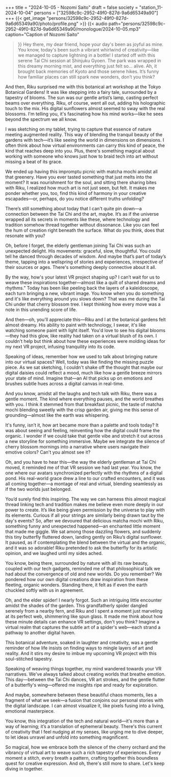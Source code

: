 +++
title = "2024-10-05 - Nozomi Saito"
draft = false
society = "station_11-2024-10-04"
persons = ["32598c9c-2952-49f0-827d-9a6d65349a90"]
+++
{{< get_image "persons/32598c9c-2952-49f0-827d-9a6d65349a90/photo/profile.png" >}}
{{< audio
    path="persons/32598c9c-2952-49f0-827d-9a6d65349a90/monologue/2024-10-05.mp3" 
    caption="Caption of Nozomi Saito"
>}}
Hey there, my dear friend, hope your day's been as joyful as mine.
You know, today's been such a vibrant whirlwind of creativity—like we managed to capture lightning in a bottle! I started off with this serene Tai Chi session at Shinjuku Gyoen. The park was wrapped in this dreamy morning mist, and everything just felt so... alive. Ah, it brought back memories of Kyoto and those serene hikes. It’s funny how familiar places can still spark new wonders, don’t you think? 

And then, Riku surprised me with this botanical art workshop at the Tokyo Botanical Gardens! It was like stepping into a fairy tale, surrounded by a tapestry of blooms. The sun was our gentle artist’s lamp, casting perfect beams over everything. Riku, of course, went all out, adding his holographic touch to the mix. His digital sunflowers almost seemed to sway with the real blossoms. I'm telling you, it's fascinating how his mind works—like he sees beyond the spectrum we all know.

I was sketching on my tablet, trying to capture that essence of nature meeting augmented reality. This way of blending the tranquil beauty of the gardens with tech—it’s like seeing the world in dimensions on dimensions. I often think about how virtual environments can carry this kind of peace, the kind that reaches deep into you. Plus, there's something magical about working with someone who knows just how to braid tech into art without missing a beat of its grace.

We ended up having this impromptu picnic with matcha mochi amidst all that greenery. Have you ever tasted something that just melts into the moment? It was nourishment for the soul, and sitting there sharing bites with Riku, I realized how much art is not just seen, but felt. It makes me ponder whether you, too, find this kind of harmony in your creative escapades—or, perhaps, do you notice different truths unfolding?

There’s still something about today that I can't quite pin down—a connection between the Tai Chi and the art, maybe. It’s as if the universe wrapped all its secrets in moments like these, where technology and tradition somehow thread together without dissonance. Like you can feel the hum of creation right beneath the surface. What do you think, does that resonate with you?

Oh, before I forget, the elderly gentleman joining Tai Chi was such an unexpected delight. His movements: graceful, slow, thoughtful. You could tell he danced through decades of wisdom. And maybe that’s part of today’s theme, tapping into a wellspring of stories and experiences, irrespective of their sources or ages. There's something deeply connective about it all.

By the way, how's your latest VR project shaping up? I can’t wait for us to weave these inspirations together—almost like a quilt of shared dreams and rhythms.”
 Today has been like peeling back the layers of a kaleidoscope, each turn bringing a new, vibrant image. You know when you do something and it's like everything around you slows down? That was me during the Tai Chi under that cherry blossom tree. I kept thinking how every move was a note in this unending score of life.

And then—oh, you'll appreciate this—Riku and I at the botanical gardens felt almost dreamy. His ability to paint with technology, I swear, it's like watching someone paint with light itself. You'd love to see his digital blooms—they had this glow, like reality had taken on a virtual blush of its own. I couldn't help but think about how these experiences were molding ideas for my next VR project, infusing tranquility into its code.

Speaking of ideas, remember how we used to talk about bringing nature into our virtual spaces? Well, today was like finding the missing puzzle piece. As we sat sketching, I couldn't shake off the thought that maybe our digital daisies could reflect a mood, much like how a gentle breeze mirrors your state of mind. Imagine that—an AI that picks up on emotions and brushes subtle hues across a digital canvas in real-time.

And you know, amidst all the laughs and tech talk with Riku, there was a gentle moment. The kind where everything pauses, and the world breathes with you. I think it stemmed from that breakfast picnic, the taste of matcha mochi blending sweetly with the crisp garden air, giving me this sense of grounding—almost like the earth was whispering. 

It's funny, isn’t it, how art became more than a palette and tools today? It was about seeing and feeling, reinventing how the digital could frame the organic. I wonder if we could take that gentle vibe and stretch it out across a new storyline for something immersive. Maybe we integrate the silence of cherry blossom mornings into a narrative where users navigate their emotive colors? Can't you almost see it? 

Oh, and you have to hear this—the way the elderly gentleman at Tai Chi moved, it reminded me of that VR session we had last year. You know, the one where our avatars synchronized perfectly with the rhythms of a digital pond. His real-world grace drew a line to our crafted encounters, and it was all coming together—a montage of real and virtual, blending seamlessly as if the two worlds just belonged.

You’d surely find this inspiring. The way we can harness this almost magical thread linking tech and tradition makes me believe even more deeply in our power to create. It’s like being given permission by the universe to play with its elements. Curious if all your strings are similarly being drawn taut by the day's events?
 So, after we devoured that delicious matcha mochi with Riku, something funny and unexpected happened—an enchanted little moment that made me giggle. We sat among those dazzling flowers, and suddenly this tiny butterfly fluttered down, landing gently on Riku’s digital sunflower. It paused, as if contemplating the blend between the virtual and the organic, and it was so adorable! Riku pretended to ask the butterfly for its artistic opinion, and we laughed until my sides ached.

You know, being there, surrounded by nature with all its raw beauty, coupled with our tech gadgets, reminded me of that philosophical talk we had about the convergence of old and new worlds. Do you remember? We pondered how our own digital creations draw inspiration from these fleeting, organic wonders. Standing there, it felt as if even the earth chuckled softly with us in agreement.

Oh, and the elder spider! I nearly forgot. Such an intriguing little encounter amidst the shades of the garden. This grandfatherly spider dangled serenely from a nearby fern, and Riku and I spent a moment just marveling at its perfect web, shimmering like spun glass. It made me think about how these minute details can enhance VR settings, don't you think? Imagine a virtual realm that captures the subtle art of a spider's web—each strand a pathway to another digital haven. 

This botanical adventure, soaked in laughter and creativity, was a gentle reminder of how life insists on finding ways to mingle layers of art and reality. And it stirs my desire to imbue my upcoming VR project with this soul-stitched tapestry.

Speaking of weaving things together, my mind wandered towards your VR narratives. We've always talked about creating worlds that breathe emotion. This day—between the Tai Chi dances, VR art strokes, and the gentle flutter of a butterfly's wing—offered me insights ripe and ready for exploration. 

And maybe, somewhere between these beautiful chaos moments, lies a fragment of what we seek—a fusion that conjoins our personal stories with the digital landscape. I can almost visualize it, like pixels fusing into a living, emotional masterpiece. 

You know, this integration of the tech and natural world—it's more than a way of learning; it’s a translation of ephemeral beauty. There's this current of creativity that I feel nudging at my senses, like urging me to dive deeper, to let ideas unravel and unfold into something magnificent. 

So magical, how we embrace both the silence of the cherry orchard and the vibrancy of virtual art to weave such a rich tapestry of experiences. Every moment a stitch, every breath a pattern, crafting together this boundless quest for creative expression.
And oh, there's still more to share. Let's keep diving in together. 
